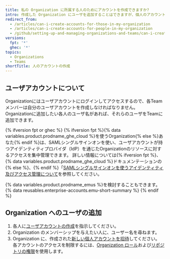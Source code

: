 ```yaml
---
title: 私の Organization に所属する人のためにアカウントを作成できますか?
intro: 作成した Organization にユーザを追加することはできますが、個人のアカウントを代理で作成することはできません。
redirect_from:
  - /articles/can-i-create-accounts-for-those-in-my-organization
  - /articles/can-i-create-accounts-for-people-in-my-organization
  - /github/setting-up-and-managing-organizations-and-teams/can-i-create-accounts-for-people-in-my-organization
versions:
  fpt: '*'
  ghec: '*'
topics:
  - Organizations
  - Teams
shortTitle: 人のアカウントの作成
---
```


## ユーザアカウントについて

Organizationにはユーザアカウントにログインしてアクセスするので、各Teamメンバーは自分のユーザアカウントを作成しなければなりません。 Organizationに追加したい各人のユーザ名があれば、それらのユーザをTeamに追加できます。

{% ifversion fpt or ghec %}
{% ifversion fpt %}{% data variables.product.prodname_ghe_cloud %}を使うOrganization{% else %}あなた{% endif %}は、SAMLシングルサインオンを使い、ユーザアカウントが持つアイデンティティプロバイダ（IdP）を通じたOrganizationのリソースに対するアクセスを集中管理できます。 詳しい情報については{% ifversion fpt %}、{% data variables.product.prodname_ghe_cloud %}ドキュメンテーションの{% else %}、{% endif %}「[SAMLシングルサインオンを使うアイデンティティ及びアクセス管理について](/organizations/managing-saml-single-sign-on-for-your-organization/about-identity-and-access-management-with-saml-single-sign-on)を参照してください。

{% data variables.product.prodname_emus %}を検討することもできます。 {% data reusables.enterprise-accounts.emu-short-summary %}
{% endif %}

## Organization へのユーザの追加

1. 各人に[ユーザアカウントの作成](/articles/signing-up-for-a-new-github-account)を指示してください。
2. Organization のメンバーシップを与えたい人に、ユーザー名を尋ねます。
3. Organization に、作成された[新しい個人アカウントを招待](/articles/inviting-users-to-join-your-organization)してください。 各アカウントのアクセスを制限するには、[Organization ロール](/articles/permission-levels-for-an-organization)および[リポジトリの権限](/articles/repository-permission-levels-for-an-organization)を使用します。
